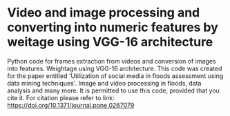 # Video and image processing and converting into numeric features by weitage using VGG-16 architecture
Python code for frames extraction from videos and conversion of images into features. Weightage using VGG-16 architecture.
This code was created for the paper entitled 'Utilization of social media in floods assessment using data mining techniques'.
Image and video processing in floods, data analysis and many more.
It is permitted to use this code, provided that you cite it. For citation please refer to link: https://doi.org/10.1371/journal.pone.0267079
